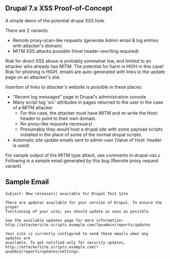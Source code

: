 Drupal 7.x XSS Proof-of-Concept
-------------------------------

A simple demo of the potential drupal XSS hole.

There are 2 variants:
 - Remote proxy-scan-like requests (generate Admin email & log entries with attacker's domain)
 - MITM XSS attacks possible (Host header rewriting required)

Risk for direct XSS abuse is probably somewhat low, and limited to an attacker who already has MITM.  The potential for harm is HIGH in this case!
Risk for phishing is HIGH, emails are auto-generated with links to the update page on an attacker's site.

Insertion of links to attacker's website is possible in these places:

 - "Recent log messages" page in Drupal's administration console
 - Many script tag 'src' attributes in pages returned to the user in the case of a MITM attacker
   - For this case, the attacker must have MITM and re-write the Host: header to point to their own domain.
   - No proxy-like requests necessary!
   - Presumably they would host a drupal site with some payload scripts installed in the place of some of the normal drupal scripts.
 - Automatic site update emails sent to admin user (Value of Host: header is used)

For sample output of the MITM type attack, see comments in drupal-xss.c
Following is a sample email generated by this bug (Remote proxy request variant)



Sample Email
------------

    Subject: New release(s) available for Drupal Test Site
    
    There are updates available for your version of Drupal. To ensure the proper
    functioning of your site, you should update as soon as possible.
    
    See the available updates page for more information:
    http://attackersite.scripts.example.com/?q=admin/reports/updates
    
    Your site is currently configured to send these emails when any updates are
    available. To get notified only for security updates,
    http://attackersite.scripts.example.com/?q=admin/reports/updates/settings.
